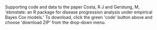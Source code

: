 Supporting code and data to the paper Costa, R J and Gerstung, M, 'ebmstate: an R package for disease progression analysis under empirical Bayes Cox models.' To download, click the green 'code' button above and choose 'download ZIP' from the drop-down menu.
